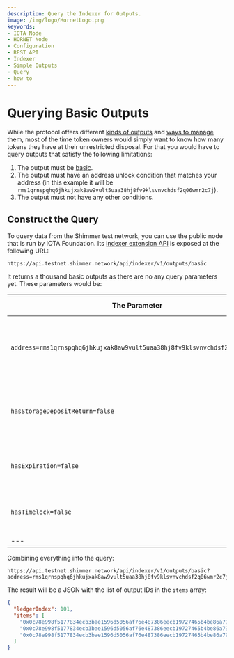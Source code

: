 ```yaml
---
description: Query the Indexer for Outputs.
image: /img/logo/HornetLogo.png
keywords:
- IOTA Node 
- HORNET Node
- Configuration
- REST API
- Indexer
- Simple Outputs
- Query
- how to
---
```


# Querying Basic Outputs

While the protocol offers different [kinds of outputs](https://github.com/lzpap/tips/blob/master/tips/TIP-0018/tip-0018.md#output-design) and [ways to manage](https://wiki.iota.org/introduction/develop/explanations/what_is_stardust/unlock_conditions) them, most of the time token owners would simply want to know how many tokens they have at their unrestricted disposal. For that you would have to query outputs that satisfy the following limitations:

1. The output must be [basic](https://github.com/lzpap/tips/blob/master/tips/TIP-0018/tip-0018.md#basic-output).
2. The output must have an address unlock condition that matches your address (in this example it will be `rms1qrnspqhq6jhkujxak8aw9vult5uaa38hj8fv9klsvnvchdsf2q06wmr2c7j`).
3. The output must not have any other conditions.

## Construct the Query

To query data from the Shimmer test network, you can use the public node that is run by IOTA Foundation. Its [indexer extension API](https://editor.swagger.io/?url=https://raw.githubusercontent.com/iotaledger/tips/indexer-api/tips/TIP-0026/indexer-rest-api.yaml) is exposed at the following URL:

`https://api.testnet.shimmer.network/api/indexer/v1/outputs/basic`

It returns a thousand basic outputs as there are no any query parameters yet. These parameters would be:


|The Parameter                                                              |Its Meaning                                                  |
|---                                                                        |---                                                          |
|`address=rms1qrnspqhq6jhkujxak8aw9vult5uaa38hj8fv9klsvnvchdsf2q06wmr2c7j`  | Has an address unlock condition with the specified address. |
|`hasStorageDepositReturn=false`                                            | Does not have a storage deposit return unlock condition.    |
|`hasExpiration=false`                                                      | Does not have an expiration unlock condition.               |
|`hasTimelock=false`                                                        | And does not a timelock unlock condition.                   |
|---                                                                        |---                                                          |

Combining everything into the query:

```
https://api.testnet.shimmer.network/api/indexer/v1/outputs/basic?address=rms1qrnspqhq6jhkujxak8aw9vult5uaa38hj8fv9klsvnvchdsf2q06wmr2c7j&hasStorageDepositReturn=false&hasExpiration=false&hasTimelock=false
```

The result will be a JSON with the list of output IDs in the `items` array:

```json
{
  "ledgerIndex": 101,
  "items": [
    "0x0c78e998f5177834ecb3bae1596d5056af76e487386eecb19727465b4be86a790000",
    "0x0c78e998f5177834ecb3bae1596d5056af76e487386eecb19727465b4be86a790100",
    "0x0c78e998f5177834ecb3bae1596d5056af76e487386eecb19727465b4be86a790200"
  ]
}
```